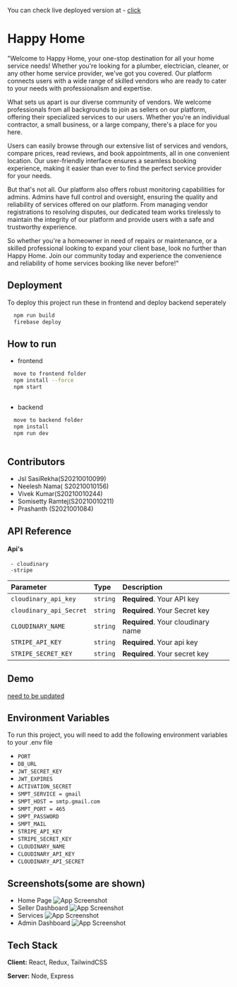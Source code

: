 
You can check live deployed version at -
[click](https://happyhome-378004.web.app/)

# Happy Home

"Welcome to Happy Home, your one-stop destination for all your home service needs! Whether you're looking for a plumber, electrician, cleaner, or any other home service provider, we've got you covered. Our platform connects users with a wide range of skilled vendors who are ready to cater to your needs with professionalism and expertise.

What sets us apart is our diverse community of vendors. We welcome professionals from all backgrounds to join as sellers on our platform, offering their specialized services to our users. Whether you're an individual contractor, a small business, or a large company, there's a place for you here.

Users can easily browse through our extensive list of services and vendors, compare prices, read reviews, and book appointments, all in one convenient location. Our user-friendly interface ensures a seamless booking experience, making it easier than ever to find the perfect service provider for your needs.

But that's not all. Our platform also offers robust monitoring capabilities for admins. Admins have full control and oversight, ensuring the quality and reliability of services offered on our platform. From managing vendor registrations to resolving disputes, our dedicated team works tirelessly to maintain the integrity of our platform and provide users with a safe and trustworthy experience.

So whether you're a homeowner in need of repairs or maintenance, or a skilled professional looking to expand your client base, look no further than Happy Home. Join our community today and experience the convenience and reliability of home services booking like never before!"

## Deployment

To deploy this project run these in frontend and deploy backend seperately

```bash
  npm run build
  firebase deploy 
```
## How to run
- frontend
```bash
  move to frontend folder
  npm install --force
  npm start
  
```
- backend
```bash
  move to backend folder
  npm install 
  npm run dev
  
```

## Contributors

 - Jsl SasiRekha(S20210010099)
-  Neelesh Nama( S20210010156)
- Vivek Kumar(S20210010244)
- Somisetty Ramtej(S20210010211)
- Prashanth (S2021001084)


## API Reference

#### Api's

```
 - cloudinary
 -stripe

```

| Parameter | Type     | Description                |
| :-------- | :------- | :------------------------- |
| `cloudinary_api_key` | `string` | **Required**. Your API key |
| `cloudinary_api_Secret` | `string` | **Required**. Your Secret key |
| `CLOUDINARY_NAME` | `string` | **Required**. Your cloudinary name |
| `STRIPE_API_KEY` | `string` | **Required**. Your api key |
| `STRIPE_SECRET_KEY` | `string` | **Required**. Your secret key |






## Demo

[need to be updated]() 


## Environment Variables

To run this project, you will need to add the following environment variables to your .env file

- `PORT` 
- `DB_URL `
- `JWT_SECRET_KEY `
- `JWT_EXPIRES `
- `ACTIVATION_SECRET`  
- `SMPT_SERVICE = gmail`
- `SMPT_HOST = smtp.gmail.com`
- `SMPT_PORT = 465 `
- `SMPT_PASSWORD  `
- `SMPT_MAIL `
- `STRIPE_API_KEY` 
- `STRIPE_SECRET_KEY`  
- `CLOUDINARY_NAME `
- `CLOUDINARY_API_KEY`  
- `CLOUDINARY_API_SECRET`  


## Screenshots(some are shown)
- Home Page
![App Screenshot](https://res.cloudinary.com/dtqnwfxnx/image/upload/v1708611675/Home1_jxtd5o.png)
- Seller Dashboard
![App Screenshot](https://res.cloudinary.com/dtqnwfxnx/image/upload/v1708611675/seller_dashboard_rnfhlz.png)
- Services 
![App Screenshot](https://res.cloudinary.com/dtqnwfxnx/image/upload/v1708611675/services_idw1kg.png)
- Admin Dashboard
![App Screenshot](https://res.cloudinary.com/dtqnwfxnx/image/upload/v1708611674/admin_kufcln.png)


## Tech Stack

**Client:** React, Redux, TailwindCSS

**Server:** Node, Express

 
